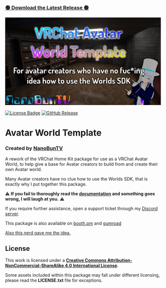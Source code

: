 ### [🟢 Download the Latest Release 🟢](https://github.com/NanoBunTV/VRC-Avatar-World-Template/releases/latest)

[![VRCAWT Thumbnail](.github/RepoThumbnail.png)](https://github.com/NanoBunTV/VRC-Avatar-World-Template)

[![License Badge](https://img.shields.io/badge/License-CC_BY--NC--SA_4.0-red?style=flat&logo=creativecommons&color=fb7729&link=https%3A%2F%2Fcreativecommons.org%2Flicenses%2Fby-nc-sa%2F4.0)](https://creativecommons.org/licenses/by-nc-sa/4.0/) [![GitHub Release](https://img.shields.io/github/v/release/NanoBunTV/VRC-Avatar-World-Template?style=flat&logo=github&color=347d39&link=https%3A%2F%2Fgithub.com%2FNanoBunTV%2FVRC-Avatar-World-Template%2Freleases%2Flatest&label=Release)](https://github.com/NanoBunTV/VRC-Avatar-World-Template/releases/latest)

# Avatar World Template
### Created by [NanoBunTV](https://nanobun.tv)



A rework of the VRChat Home Kit package for use as a VRChat Avatar World, to help give a base for Avatar creators to build from and create their own Avatar world.

Many Avatar creators have no clue how to use the Worlds SDK, that is exactly why I put together this package.

⚠ **If you fail to thoroughly read the [documentation](https://docs.google.com/document/d/1YzfKZK9B7GKWLM5A1B7Nnoy11o_L3tRnlCxwWN6iFpM/edit?usp=sharing) and something goes wrong, I will laugh at you.** ⚠

If you require further assistance, open a support ticket through my [Discord server](https://nanobun.tv/discord).

This package is also available on [booth.pm](https://nanobuntv.booth.pm/items/5397881) and [gumroad](https://nanobuntv.gumroad.com/l/vrc-avatar-world-template)

[Also this nerd gave me the idea.](https://twitter.com/WitchyOak320)

## License
This work is licensed under a **[Creative Commons Attribution-NonCommercial-ShareAlike 4.0 International License](https://creativecommons.org/licenses/by-nc-sa/4.0/)**.

Some assets included within this package may fall under different licensing, please read the **LICENSE.txt** file for exceptions.
